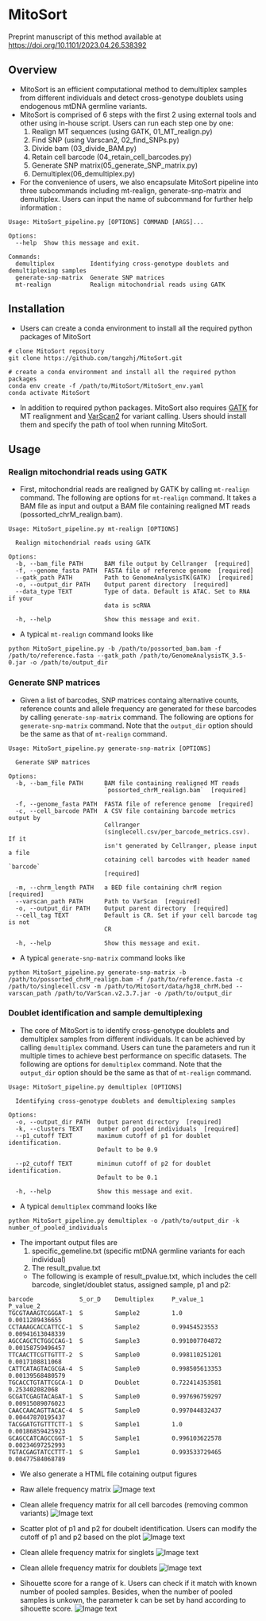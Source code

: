 # MitoSort
Preprint manuscript of this method available at https://doi.org/10.1101/2023.04.26.538392
## Overview 
- MitoSort is an efficient computational method to demultiplex samples from different individuals and detect cross-genotype doublets using endogenous mtDNA germline variants. 
- MitoSort is comprised of 6 steps with the first 2 using external tools and other using in-house script. Users can run each step one by one:
	1. Realign MT sequences (using GATK, 01_MT_realign.py)
	2. Find SNP (using Varscan2, 02_find_SNPs.py)
	3. Divide bam (03_divide_BAM.py)
	4. Retain cell barcode (04_retain_cell_barcodes.py)
	5. Generate SNP matrix(05_generate_SNP_matrix.py)
	6. Demultiplex(06_demultiplex.py)
- For the convenience of users, we also encapsulate MitoSort pipeline into three subcommands including mt-realign, generate-snp-matrix and demultiplex. Users can input the name of subcommand for further help information : 
```shell
Usage: MitoSort_pipeline.py [OPTIONS] COMMAND [ARGS]...

Options:
  --help  Show this message and exit.

Commands:
  demultiplex          Identifying cross-genotype doublets and demultiplexing samples
  generate-snp-matrix  Generate SNP matrices
  mt-realign           Realign mitochondrial reads using GATK
```

## Installation
- Users can create a conda environment to install all the required python packages of MitoSort
```
# clone MitoSort repository 
git clone https://github.com/tangzhj/MitoSort.git

# create a conda environment and install all the required python packages
conda env create -f /path/to/MitoSort/MitoSort_env.yaml
conda activate MitoSort
```
- In addition to required python packages. MitoSort also requires [GATK](https://github.com/broadgsa/gatk/releases) for MT realignment and [VarScan2](https://github.com/Jeltje/varscan2/releases) for variant calling. Users should install them and specify the path of tool when running MitoSort. 


## Usage 
### Realign mitochondrial reads using GATK
- First, mitochondrial reads are realigned by GATK by calling `mt-realign` command. The following are options for `mt-realign` command. It takes a BAM file as input and output a BAM file containing realigned MT reads (possorted_chrM_realign.bam).
```
Usage: MitoSort_pipeline.py mt-realign [OPTIONS]

  Realign mitochondrial reads using GATK

Options:
  -b, --bam_file PATH      BAM file output by Cellranger  [required]
  -f, --genome_fasta PATH  FASTA file of reference genome  [required]
  --gatk_path PATH         Path to GenomeAnalysisTK(GATK)  [required]
  -o, --output_dir PATH    Output parent directory  [required]
  --data_type TEXT         Type of data. Default is ATAC. Set to RNA if your
                           data is scRNA

  -h, --help               Show this message and exit.
```
- A typical `mt-realign` command looks like
```
python MitoSort_pipeline.py -b /path/to/possorted_bam.bam -f /path/to/reference.fasta --gatk_path /path/to/GenomeAnalysisTK_3.5-0.jar -o /path/to/output_dir
```

### Generate SNP matrices
- Given a list of barcodes, SNP matrices containg alternative counts, reference counts and allele frequency are generated for these barcodes by calling `generate-snp-matrix` command. The following are options for `generate-snp-matrix` command. Note that the `output_dir` option should be the same as that of `mt-realign` command.
```
Usage: MitoSort_pipeline.py generate-snp-matrix [OPTIONS]

  Generate SNP matrices

Options:
  -b, --bam_file PATH      BAM file containing realigned MT reads
                           `possorted_chrM_realign.bam`  [required]

  -f, --genome_fasta PATH  FASTA file of reference genome  [required]
  -c, --cell_barcode PATH  A CSV file containing barcode metrics output by
                           Cellranger
                           (singlecell.csv/per_barcode_metrics.csv). If it
                           isn't generated by Cellranger, please input a file
                           cotaining cell barcodes with header named `barcode`
                           [required]

  -m, --chrm_length PATH   a BED file containing chrM region  [required]
  --varscan_path PATH      Path to VarScan  [required]
  -o, --output_dir PATH    Output parent directory  [required]
  --cell_tag TEXT          Default is CR. Set if your cell barcode tag is not
                           CR

  -h, --help               Show this message and exit.
```
- A typical `generate-snp-matrix` command looks like
```
python MitoSort_pipeline.py generate-snp-matrix -b /path/to/possorted_chrM_realign.bam -f /path/to/reference.fasta -c /path/to/singlecell.csv -m /path/to/MitoSort/data/hg38_chrM.bed --varscan_path /path/to/VarScan.v2.3.7.jar -o /path/to/output_dir
```

### Doublet identification and sample demultiplexing
- The core of MitoSort is to identify cross-genotype doublets and demultiplex samples from different individuals. It can be achieved by calling `demultiplex` command. Users can tune the parameters and run it multiple times to achieve best performance on specific datasets. The following are options for `demultiplex` command. Note that the `output_dir` option should be the same as that of `mt-realign` command.
```
Usage: MitoSort_pipeline.py demultiplex [OPTIONS]

  Identifying cross-genotype doublets and demultiplexing samples

Options:
  -o, --output_dir PATH  Output parent directory  [required]
  -k, --clusters TEXT    number of pooled individuals  [required]
  --p1_cutoff TEXT       maximum cutoff of p1 for doublet identification.
                         Default to be 0.9

  --p2_cutoff TEXT       minimun cutoff of p2 for doublet identification.
                         Default to be 0.1

  -h, --help             Show this message and exit.
```
- A typical `demultiplex` command looks like
```
python MitoSort_pipeline.py demultiplex -o /path/to/output_dir -k number_of_pooled_individuals
```
- The important output files are 
	1. specific_gemeline.txt (specific mtDNA germline variants for each individual)
	2. The result_pvalue.txt  
	- The following is example of result_pvalue.txt, which includes the cell barcode, singlet/doublet status, assigned sample, p1 and p2:
```
barcode             S_or_D    Demultiplex     P_value_1              P_value_2
TGCGTAAAGTCGGGAT-1  S         Sample2         1.0                    0.0011289436655
CCTAAAGCACCATTCC-1  S         Sample2         0.99454523553          0.00941613048339
AGCCAGCTCTGGCCAG-1  S         Sample3         0.991007704872         0.00158759496457
TTCAACTTCGTTGTTT-2  S         Sample0         0.998110251201         0.0017108811068
CATTCATAGTACGCGA-4  S         Sample0         0.998505613353         0.00139568480579
TGCACCTGTATTCGCA-1  D         Doublet         0.722414353581         0.253402082068
GCGATCGAGTACAGAT-1  S         Sample0         0.997696759297         0.00915089076023
CAACCAACAGTTACAC-4  S         Sample0         0.997044832437         0.00447870195437
TACGGATGTGTTTCTT-1  S         Sample1         1.0                    0.00186859425923
GCAGCCATCAGCCGGT-1  S         Sample1         0.996103622578         0.00234697252993
TGTACGAGTATCCTTT-1  S         Sample1         0.993533729465         0.00477584068789

```
- We also generate a HTML file cotaining output figures
- Raw allele frequency matrix
![Image text](https://github.com/tangzhj/MitoSort/blob/main/example_output_figures/raw_heatmap.png)

- Clean allele frequency matrix for all cell barcodes (removing common variants)
![Image text](https://github.com/tangzhj/MitoSort/blob/main/example_output_figures/clean_heatmap.png)

- Scatter plot of p1 and p2 for doubelt identification. Users can modify the cutoff of p1 and p2 based on the plot
![Image text](https://github.com/tangzhj/MitoSort/blob/main/example_output_figures/p_value.png)

- Clean allele frequency matrix for singlets
![Image text](https://github.com/tangzhj/MitoSort/blob/main/example_output_figures/Singlet_heatmap.png)

- Clean allele frequency matrix for doublets
![Image text](https://github.com/tangzhj/MitoSort/blob/main/example_output_figures/Doublet_heatmap.png)

- Sihouette score for a range of k. Users can check if it match with known number of pooled samples. Besides, when the number of pooled samples is unkown, the parameter k can be set by hand according to sihouette score.
![Image text](https://github.com/tangzhj/MitoSort/blob/main/example_output_figures/sihouette_score.png)





